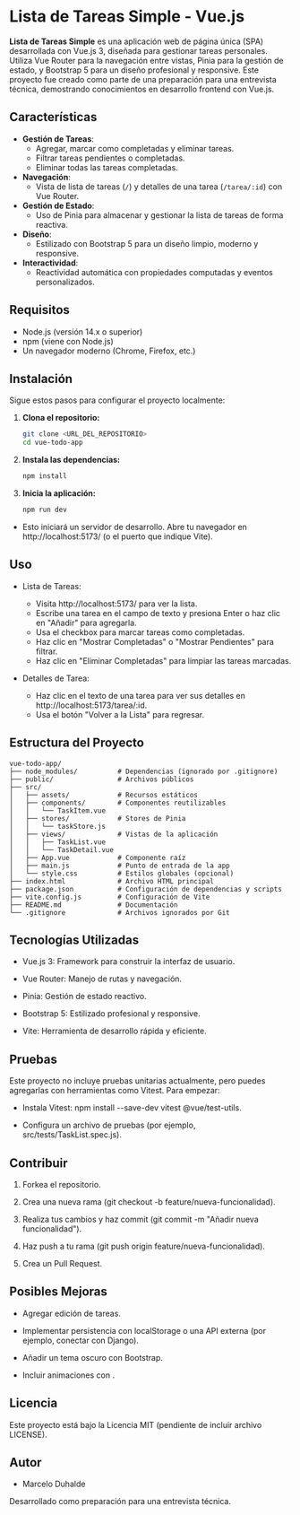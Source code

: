 # Lista de Tareas Simple - Vue.js

**Lista de Tareas Simple** es una aplicación web de página única (SPA) desarrollada con Vue.js 3, diseñada para gestionar tareas personales. Utiliza Vue Router para la navegación entre vistas, Pinia para la gestión de estado, y Bootstrap 5 para un diseño profesional y responsive. Este proyecto fue creado como parte de una preparación para una entrevista técnica, demostrando conocimientos en desarrollo frontend con Vue.js.

## Características

- **Gestión de Tareas**:
  - Agregar, marcar como completadas y eliminar tareas.
  - Filtrar tareas pendientes o completadas.
  - Eliminar todas las tareas completadas.
- **Navegación**:
  - Vista de lista de tareas (`/`) y detalles de una tarea (`/tarea/:id`) con Vue Router.
- **Gestión de Estado**:
  - Uso de Pinia para almacenar y gestionar la lista de tareas de forma reactiva.
- **Diseño**:
  - Estilizado con Bootstrap 5 para un diseño limpio, moderno y responsive.
- **Interactividad**:
  - Reactividad automática con propiedades computadas y eventos personalizados.

## Requisitos

- Node.js (versión 14.x o superior)
- npm (viene con Node.js)
- Un navegador moderno (Chrome, Firefox, etc.)

## Instalación

Sigue estos pasos para configurar el proyecto localmente:

1. **Clona el repositorio:**
   ```bash
   git clone <URL_DEL_REPOSITORIO>
   cd vue-todo-app

2. **Instala las dependencias:**
    ```bash
    npm install
    ```
3. **Inicia la aplicación:**
    ```bash
    npm run dev
    ```
- Esto iniciará un servidor de desarrollo. Abre tu navegador en http://localhost:5173/ (o el puerto que indique Vite).

## Uso
- Lista de Tareas:
  - Visita http://localhost:5173/ para ver la lista.
  - Escribe una tarea en el campo de texto y presiona Enter o haz clic en "Añadir" para agregarla.
  - Usa el checkbox para marcar tareas como completadas.
  - Haz clic en "Mostrar Completadas" o "Mostrar Pendientes" para filtrar.
  - Haz clic en "Eliminar Completadas" para limpiar las tareas marcadas.

- Detalles de Tarea:
  - Haz clic en el texto de una tarea para ver sus detalles en http://localhost:5173/tarea/:id.
  - Usa el botón "Volver a la Lista" para regresar.

## Estructura del Proyecto
```
vue-todo-app/
├── node_modules/          # Dependencias (ignorado por .gitignore)
├── public/                # Archivos públicos
├── src/
│   ├── assets/            # Recursos estáticos
│   ├── components/        # Componentes reutilizables
│   │   └── TaskItem.vue
│   ├── stores/            # Stores de Pinia
│   │   └── taskStore.js
│   ├── views/             # Vistas de la aplicación
│   │   ├── TaskList.vue
│   │   └── TaskDetail.vue
│   ├── App.vue            # Componente raíz
│   ├── main.js            # Punto de entrada de la app
│   └── style.css          # Estilos globales (opcional)
├── index.html             # Archivo HTML principal
├── package.json           # Configuración de dependencias y scripts
├── vite.config.js         # Configuración de Vite
├── README.md              # Documentación
└── .gitignore             # Archivos ignorados por Git
```
## Tecnologías Utilizadas
- Vue.js 3: Framework para construir la interfaz de usuario.

- Vue Router: Manejo de rutas y navegación.

- Pinia: Gestión de estado reactivo.

- Bootstrap 5: Estilizado profesional y responsive.

- Vite: Herramienta de desarrollo rápida y eficiente.

## Pruebas
Este proyecto no incluye pruebas unitarias actualmente, pero puedes agregarlas con herramientas como Vitest. Para empezar:
  - Instala Vitest: npm install --save-dev vitest @vue/test-utils.

  - Configura un archivo de pruebas (por ejemplo, src/tests/TaskList.spec.js).

## Contribuir
1. Forkea el repositorio.

2. Crea una nueva rama (git checkout -b feature/nueva-funcionalidad).

3. Realiza tus cambios y haz commit (git commit -m "Añadir nueva funcionalidad").

4. Haz push a tu rama (git push origin feature/nueva-funcionalidad).

5. Crea un Pull Request.

## Posibles Mejoras
- Agregar edición de tareas.

- Implementar persistencia con localStorage o una API externa (por ejemplo, conectar con Django).

- Añadir un tema oscuro con Bootstrap.

- Incluir animaciones con <transition-group>.

## Licencia
Este proyecto está bajo la Licencia MIT (pendiente de incluir archivo LICENSE).

## Autor
- Marcelo Duhalde
  
Desarrollado como preparación para una entrevista técnica.

